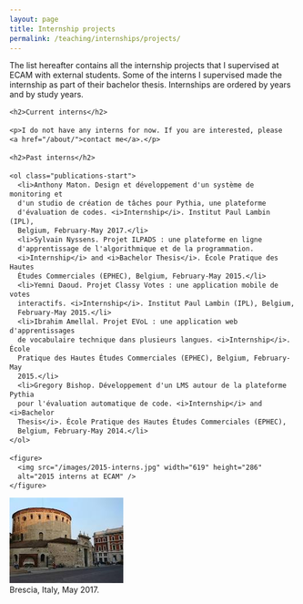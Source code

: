 ```yaml
---
layout: page
title: Internship projects
permalink: /teaching/internships/projects/
---
```


<div class="page-col-wrapper">
  <div class="page-col page-col-1">
    <p>The list hereafter contains all the internship projects that I supervised
    at ECAM with external students. Some of the interns I supervised made the
    internship as part of their bachelor thesis. Internships are ordered by 
    years and by study years.</p>

    <h2>Current interns</h2>

    <p>I do not have any interns for now. If you are interested, please
    <a href="/about/">contact me</a>.</p>

    <h2>Past interns</h2>

    <ol class="publications-start">
      <li>Anthony Maton. Design et développement d'un système de monitoring et
      d'un studio de création de tâches pour Pythia, une plateforme
      d'évaluation de codes. <i>Internship</i>. Institut Paul Lambin (IPL),
      Belgium, February-May 2017.</li>
      <li>Sylvain Nyssens. Projet ILPADS : une plateforme en ligne
      d'apprentissage de l'algorithmique et de la programmation.
      <i>Internship</i> and <i>Bachelor Thesis</i>. École Pratique des Hautes
      Études Commerciales (EPHEC), Belgium, February-May 2015.</li>
      <li>Yemni Daoud. Projet Classy Votes : une application mobile de votes
      interactifs. <i>Internship</i>. Institut Paul Lambin (IPL), Belgium,
      February-May 2015.</li>
      <li>Ibrahim Amellal. Projet EVoL : une application web d'apprentissages
      de vocabulaire technique dans plusieurs langues. <i>Internship</i>. École
      Pratique des Hautes Études Commerciales (EPHEC), Belgium, February-May
      2015.</li>
      <li>Gregory Bishop. Développement d'un LMS autour de la plateforme Pythia
      pour l'évaluation automatique de code. <i>Internship</i> and <i>Bachelor
      Thesis</i>. École Pratique des Hautes Études Commerciales (EPHEC),
      Belgium, February-May 2014.</li>
    </ol>

    <figure>
      <img src="/images/2015-interns.jpg" width="619" height="286"
      alt="2015 interns at ECAM" />
    </figure>
  </div>
  <div class="page-col page-col-2">
    <p><img src="/images/brescia.jpg" alt="Brescia, Italy, May 2017."
    width="200" height="150" /><br />Brescia, Italy, May 2017.</p>
  </div>
</div>
